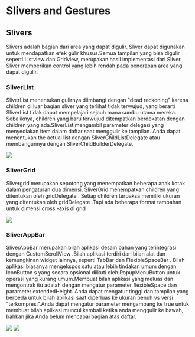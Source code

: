 # Slivers and Gestures

## Slivers

Slivers adalah bagian dari area yang dapat digulir. Sliver dapat digunakan untuk mendapatkan efek gulir khusus.Semua tampilan yang bisa
digulir seperti Listview dan Gridview, merupakan hasil implementasi dari Sliver. Sliver memberikan control yang lebih rendah pada 
penerapan area yang dapat digulir. 

### SliverList

SliverList menentukan gulirnya diimbangi dengan "dead reckoning" karena children di luar bagian sliver yang terlihat tidak terwujud, 
yang berarti SliverList tidak dapat mempelajari sejauh mana sumbu utama mereka. Sebaliknya, children yang baru terwujud ditempatkan
berdekatan dengan children yang ada.SliverList mengambil parameter delegasi yang menyediakan item dalam daftar saat menggulir ke
tampilan. Anda dapat menentukan the actual list dengan SliverChildListDelegate atau membangunnya dengan SliverChildBuilderDelegate.

<img src=”header2.jpg”>

### SliverGrid

Slivergrid merupakan sepotong yang menempatkan beberapa anak kotak dalam pengaturan dua dimensi. SliverGrid menempatkan children yang 
ditentukan oleh gridDelegate . Setiap children terpaksa memiliki ukuran yang ditentukan oleh gridDelegate .Tapi ada beberapa format
tambahan untuk dimensi cross -axis di grid

<img src=”header1.jpg”>

### SliverAppBar

SliverAppBar merupakan bilah aplikasi desain bahan yang terintegrasi dengan CustomScrollView .Bilah aplikasi terdiri dari bilah alat
dan kemungkinan widget lainnya, seperti TabBar dan FlexibleSpaceBar . Bilah aplikasi biasanya mengekspos satu atau lebih tindakan umum 
dengan IconButton s yang secara opsional diikuti oleh PopupMenuButton untuk operasi yang kurang umum.Membuat bilah aplikasi yang meluas
dan mengontrak itu adalah dengan mengatur parameter flexibleSpace dan parameter extendedHeight. Anda dapat mengatur tinggi dan tampilan
yang berbeda untuk bilah aplikasi saat diperluas ke ukuran penuh vs versi "terkompresi".Anda dapat mengatur parameter mengambang ke true
untuk membuat bilah aplikasi muncul kembali ketika anda menggulir ke bawah, bahkan jika Anda belum mencapai bagian atas daftar.

<img src=”header3.jpg”>

<img src=”header4.jpg”>
